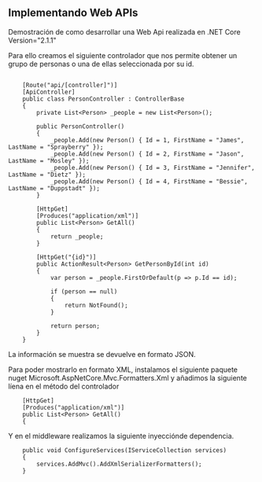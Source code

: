## Implementando Web APIs

Demostración de como desarrollar una Web Api realizada en .NET Core Version="2.1.1"

Para ello creamos el siguiente controlador que nos permite obtener un grupo de personas o una de ellas seleccionada por su id.

~~~

    [Route("api/[controller]")]
    [ApiController]
    public class PersonController : ControllerBase
    {
        private List<Person> _people = new List<Person>();

        public PersonController()
        {
            _people.Add(new Person() { Id = 1, FirstName = "James", LastName = "Sprayberry" });
            _people.Add(new Person() { Id = 2, FirstName = "Jason", LastName = "Mosley" });
            _people.Add(new Person() { Id = 3, FirstName = "Jennifer", LastName = "Dietz" });
            _people.Add(new Person() { Id = 4, FirstName = "Bessie", LastName = "Duppstadt" });
        }

        [HttpGet]
        [Produces("application/xml")] 
        public List<Person> GetAll()
        {
            return _people;
        }

        [HttpGet("{id}")]
        public ActionResult<Person> GetPersonById(int id)
        {
            var person = _people.FirstOrDefault(p => p.Id == id);

            if (person == null)
            {
                return NotFound();
            }

            return person;
        }
    }

~~~

La información se muestra se devuelve en formato JSON.

Para poder mostrarlo en formato XML, instalamos el siguiente paquete nuget Microsoft.AspNetCore.Mvc.Formatters.Xml y añadimos 
la siguiente líena en el método del controlador

        [HttpGet]
        [Produces("application/xml")] 
        public List<Person> GetAll()
        {

Y en el middleware realizamos la siguiente inyecciónde dependencia.

        public void ConfigureServices(IServiceCollection services)
        {
            services.AddMvc().AddXmlSerializerFormatters();
        }       
